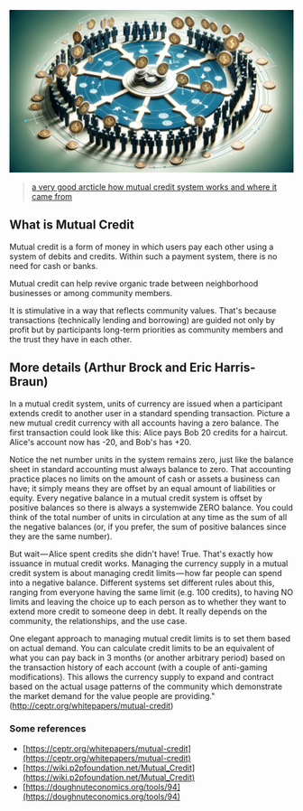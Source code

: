 ![](img/mutual_credit.png)

> [a very good arcticle how mutual credit system works and where it came from](https://blog.holochain.org/mutual-credit-part-1-a-new-type-of-cryptocurrency-as-old-as-civilisation/)

## What is Mutual Credit

Mutual credit is a form of money in which users pay each other using a system of debits and credits. Within such a payment system, there is no need for cash or banks. 

Mutual credit can help revive organic trade between neighborhood businesses or among community members. 

It is stimulative in a way that reflects community values. That's because transactions (technically lending and borrowing) are guided not only by profit but by participants long-term priorities as community members and the trust they have in each other.

## More details (Arthur Brock and Eric Harris-Braun)

In a mutual credit system, units of currency are issued when a participant extends credit to another user in a standard spending transaction. Picture a new mutual credit currency with all accounts having a zero balance. The first transaction could look like this: Alice pays Bob 20 credits for a haircut. Alice's account now has -20, and Bob's has +20.

Notice the net number units in the system remains zero, just like the balance sheet in standard accounting must always balance to zero. That accounting practice places no limits on the amount of cash or assets a business can have; it simply means they are offset by an equal amount of liabilities or equity. Every negative balance in a mutual credit system is offset by positive balances so there is always a systemwide ZERO balance. You could think of the total number of units in circulation at any time as the sum of all the negative balances (or, if you prefer, the sum of positive balances since they are the same number).

But wait — Alice spent credits she didn't have! True. That's exactly how issuance in mutual credit works. Managing the currency supply in a mutual credit system is about managing credit limits — how far people can spend into a negative balance. Different systems set different rules about this, ranging from everyone having the same limit (e.g. 100 credits), to having NO limits and leaving the choice up to each person as to whether they want to extend more credit to someone deep in debt. It really depends on the community, the relationships, and the use case.

One elegant approach to managing mutual credit limits is to set them based on actual demand. You can calculate credit limits to be an equivalent of what you can pay back in 3 months (or another arbitrary period) based on the transaction history of each account (with a couple of anti-gaming modifications). This allows the currency supply to expand and contract based on the actual usage patterns of the community which demonstrate the market demand for the value people are providing." (http://ceptr.org/whitepapers/mutual-credit)

### Some references

- [https://ceptr.org/whitepapers/mutual-credit](https://ceptr.org/whitepapers/mutual-credit)
- [https://wiki.p2pfoundation.net/Mutual_Credit](https://wiki.p2pfoundation.net/Mutual_Credit)
- [https://doughnuteconomics.org/tools/94](https://doughnuteconomics.org/tools/94)

